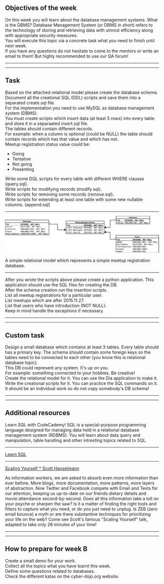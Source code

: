 ## Objectives of the week

On this week you will learn about the database management systems. What is the DBMS? Database Management System (or DBMS in short) refers to the technology of storing and retrieving data with utmost efficiency along with appropriate security measures.  
You will execute this topic via a concrete task what you need to finish until next week.  
If you have any questions do not hesitate to come to the mentors or write an email to them! But highly recommended to use our QA forum!

----------------------------
----------------------------

## Task

Based on the attached relational model please create the database schema.  
Document all the creational SQL (DDL) scripts and save them into a separated create.sql file.  
For the implementation you need to use MySQL as database management system (DBMS).  
You must create scripts which insert data (at least 5 rows) into every table and store it in a separaated insert.sql file.  
The tables should contain different records.  
For example: when a column is optional (could be NULL) the table should contain records which has that value and which has not.  
Meetup registration status value could be:  
* Going
* Tentative
* Not going
* Presenting

Write some DQL scripts for every table with different WHERE clauses (query.sql).  
Write scripts for modifying records (modify.sql).  
Write scripts for removing some records (remove.sql).  
Write scripts for extending at least one table with some new  nullable columns. (append.sql)

-------

![MeetupSystemDB.png](MeetupSystemDB.png)

A simple relational model which represents a simple meetup registration database.

-------

After you wrote the scripts above please create a python application. This application should use the SQL files for creating the DB.  
After the schema creation run the insertion scripts.  
List all meetup registrations for a particular user.  
List meetups which are after 2015.11.27.  
List that users who have introduction (NOT NULL).  
Keep in mind handle the exceptions if necessary.

---------------------------
---------------------------

## Custom task

Design a small database which contains at least 3 tables. Every table should has a primary key. The schema should contain some foreign keys so the tables need to be connected to each other (you know this is relational database topic).  
This DB could represent any system. It's up on you.  
For example: something connected to your hobbies. Be creative!  
Create the relational model for it. You can use the Dia application to make it.  
Write the creational scripts for it. You can practice the SQL commands on it.  
It should be an individual work so do not copy somebody's DB schema!  

---------------------------
---------------------------

## Additional resources

Learn SQL with CodeCademy! SQL is a special-purpose programming language designed for managing data held in a relational database management system (RDBMS). You will learn about data query and manipulation, table handling and other intresting topics related to SQL.

-------------------

[Learn SQL](https://www.codecademy.com/learn/learn-sql)

-------------------

[Scaling Yourself * Scott Hanselmann](https://www.youtube.com/watch?v=FS1mnISoG7U)

As information workers, we are asked to absorb even more information than ever before. More blogs, more documentation, more patterns, more layers of abstraction.
Now Twitter and Facebook compete with Email and Texts for our attention, keeping us up-to-date on our friends dietary details and movie attendance second-by-second.
Does all this information take a toll on your psyche or sharpen the saw?
Is it a matter of finding the right tools and filters to capture what you need, or do you just need to unplug.
Is ZEB (zero email bounce) a myth or are there substantive techniques for prioritizing your life on the web?
Come see Scott's famous "Scaling Yourself" talk, adapted to take only 28 minutes of your time!

---------------------------
---------------------------

## How to prepare for week B

Create a small demo for your work.  
Collect all the topics what you have learnt this week.  
Define some questions related to databases.  
Check the different katas on the cyber-dojo.org website.
